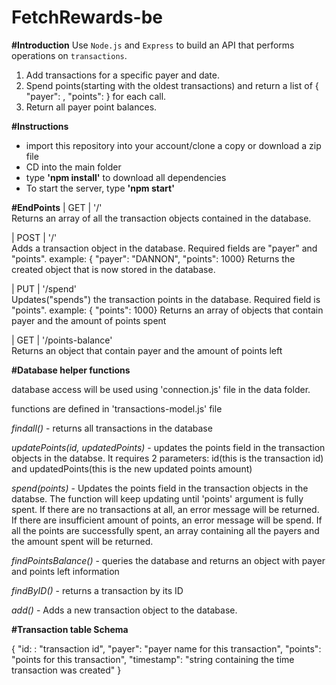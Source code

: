 # FetchRewards-be

**#Introduction**
Use `Node.js` and `Express` to build an API that performs operations on `transactions`.

1) Add transactions for a specific payer and date.
2) Spend points(starting with the oldest transactions) and return a list of { "payer": <string>, "points": <integer> } for each call.
3) Return all payer point balances.

**#Instructions**
- import this repository into your account/clone a copy or download a zip file
- CD into the main folder
- type **'npm install'** to download all dependencies
- To start the server, type **'npm start'**



**#EndPoints**
| GET    | '/'             
Returns an array of all the transaction objects contained in the database.    

| POST    | '/'             
Adds a transaction object in the database. Required fields are "payer" and "points". 
example: { "payer": "DANNON", "points": 1000}
Returns the created object that is now stored in the database.

| PUT    | '/spend'             
Updates("spends") the transaction points in the database. Required field is "points". 
example: { "points": 1000}
Returns an array of objects that contain payer and the amount of points spent 

| GET    | '/points-balance'             
Returns an object that contain payer and the amount of points left


**#Database helper functions**

database access will be used using 'connection.js' file in the data folder.

functions are defined in 'transactions-model.js' file

*findall()* - returns all transactions in the database

*updatePoints(id, updatedPoints)* - updates the points field in the transaction objects in the databse.
It requires 2 parameters: id(this is the transaction id) and updatedPoints(this is the new updated points amount)

*spend(points)* - Updates the points field in the transaction objects in the databse. The function will keep updating
until 'points' argument is fully spent. If there are no transactions at all, an error message will be returned.
If there are insufficient amount of points, an error message will be spend. If all the points are successfully spent,
an array containing all the payers and the amount spent will be returned.

*findPointsBalance()* - queries the database and returns an object with payer and points left information

*findByID()* - returns a transaction by its ID

*add()* - Adds a new transaction object to the database.


**#Transaction table Schema**

{
    "id: : "transaction id",
    "payer": "payer name for this transaction",
    "points": "points for this transaction",
    "timestamp": "string containing the time transaction was created"
}











